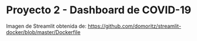 
# Proyecto 2 - Dashboard de COVID-19

Imagen de Streamlit obtenida de: https://github.com/domoritz/streamlit-docker/blob/master/Dockerfile